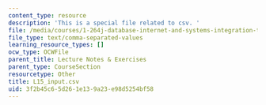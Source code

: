 ```yaml
---
content_type: resource
description: 'This is a special file related to csv. '
file: /media/courses/1-264j-database-internet-and-systems-integration-technologies-fall-2013/3f2b45c65d261e139a23e98d5254bf58_L15_input.csv
file_type: text/comma-separated-values
learning_resource_types: []
ocw_type: OCWFile
parent_title: Lecture Notes & Exercises
parent_type: CourseSection
resourcetype: Other
title: L15_input.csv
uid: 3f2b45c6-5d26-1e13-9a23-e98d5254bf58
---
```

